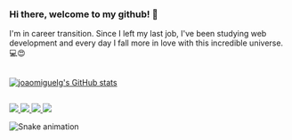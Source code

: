 ### Hi there, welcome to my github! 👋
<p>I'm in career transition. Since I left my last job, I've been studying web development and every day I fall more in love with this incredible universe.💻😍</p>

##


[![joaomiguelg's GitHub stats](https://github-readme-stats.vercel.app/api?username=joaomiguelg&theme=tokyonight&rank_icon=github)](https://github.com/joaomiguelg/github-readme-stats)

##

<div>
  <a href= "#"> <img src="https://img.shields.io/badge/Discord-7289DA?style=for-the-badge&logo=discord&logoColor=white"> </a>
  <a href= "#"> <img src="https://img.shields.io/badge/LinkedIn-0077B5?style=for-the-badge&logo=linkedin&logoColor=white"> </a>
  <a href= "#"> <img src="https://img.shields.io/badge/Instagram-E4405F?style=for-the-badge&logo=instagram&logoColor=white"> </a>
  <a href= "#"> <img src="https://img.shields.io/badge/Gmail-D14836?style=for-the-badge&logo=gmail&logoColor=white"> </a>
</div>

![Snake animation](https://github.com/ellen2121/joaomiguelg/blob/output/github-contribution-grid-snake.svg)

##


